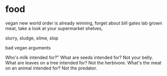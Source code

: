 # food 

vegan new world order is already winning, forget about bill gates lab grown meat, take a look at your supermarket shelves,

slurry, sludge, slime, slop

bad vegan arguments

Who's milk intended for?"
What are seeds intended for? Not your belly.
What are leaves on a tree intended for? Not the herbivore.
What's the meat on an animal intended for? Not the predator.
